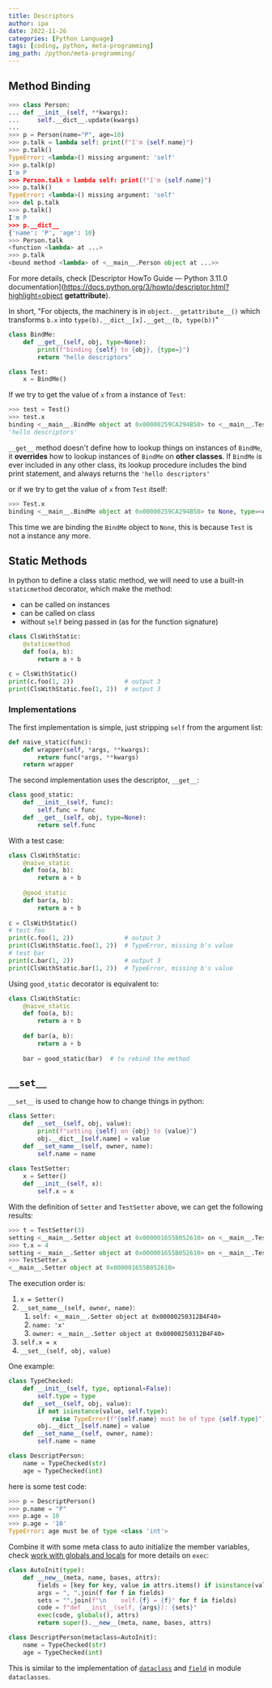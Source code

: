```yaml
---
title: Descriptors
author: ipa
date: 2022-11-26
categories: [Python Language]
tags: [coding, python, meta-programming]
img_path: /python/meta-programming/
---
```


## Method Binding

```python
>>> class Person:
... def __init__(self, **kwargs):
...     self.__dict__.update(kwargs)
...        
>>> p = Person(name="P", age=10)
>>> p.talk = lambda self: print(f"I'm {self.name}")
>>> p.talk()
TypeError: <lambda>() missing argument: 'self'
>>> p.talk(p)
I'm P
>>> Person.talk = lambda self: print(f"I'm {self.name}")
>>> p.talk()
TypeError: <lambda>() missing argument: 'self'
>>> del p.talk
>>> p.talk()
I'm P
>>> p.__dict__
{'name': 'P', 'age': 10}
>>> Person.talk
<function <lambda> at ...>
>>> p.talk
<bound method <lambda> of <__main__.Person object at ...>>
```

For more details, check [Descriptor HowTo Guide — Python 3.11.0 documentation](https://docs.python.org/3/howto/descriptor.html?highlight=object __getattribute__).

In short, "For objects, the machinery is in `object.__getattribute__()` which transforms `b.x` into `type(b).__dict__[x].__get__(b, type(b))`"

```python
class BindMe:
    def __get__(self, obj, type=None):
        print(f"binding {self} to {obj}, {type=}")
        return "hello descriptors"

class Test:
    x = BindMe()
```

If we try to get the value of `x` from a instance of `Test`:

```python
>>> test = Test()
>>> test.x
binding <__main__.BindMe object at 0x00000259CA294B50> to <__main__.Test object at 0x00000259CA2946D0>, type=<class '__main__.Test'>
'hello descriptors'
```

`__get__` method doesn't define how to lookup things on instances of `BindMe`, it **overrides** how to lookup instances of `BindMe` on **other classes**. If `BindMe` is ever included in any other class, its lookup procedure includes the bind print statement, and always returns the `'hello descriptors'` 

or if we try to get the value of `x` from `Test` itself:

```python
>>> Test.x
binding <__main__.BindMe object at 0x00000259CA294B50> to None, type=<class '__main__.Test'>
```

This time we are binding the `BindMe` object to `None`, this is because `Test` is not a instance any more.

## Static Methods

In python to define a class static method, we will need to use a built-in `staticmethod` decorator, which make the method:

- can be called on instances
- can be called on class
- without `self` being passed in (as for the function signature)

```python
class ClsWithStatic:
    @staticmethod
    def foo(a, b):
        return a + b

c = ClsWithStatic()
print(c.foo(1, 2))              # output 3
print(ClsWithStatic.foo(1, 2))  # output 3
```

### Implementations

The first implementation is simple, just stripping `self` from the argument list:

```python
def naive_static(func):
    def wrapper(self, *args, **kwargs):
        return func(*args, **kwargs)
    return wrapper
```

The second implementation uses the descriptor, `__get__`:

```python
class good_static:
    def __init__(self, func):
        self.func = func
    def __get__(self, obj, type=None):
        return self.func
```

With a test case:

```python
class ClsWithStatic:
    @naive_static
    def foo(a, b):
        return a + b
    
    @good_static
    def bar(a, b):
        return a + b
    
c = ClsWithStatic()
# test foo
print(c.foo(1, 2))              # output 3
print(ClsWithStatic.foo(1, 2))  # TypeError, missing b's value
# test bar
print(c.bar(1, 2))              # output 3
print(ClsWithStatic.bar(1, 2))  # TypeError, missing b's value
```

Using `good_static` decorator is equivalent to:

```python
class ClsWithStatic:
    @naive_static
    def foo(a, b):
        return a + b
    
    def bar(a, b):
        return a + b
    
    bar = good_static(bar)  # to rebind the method
```

## `__set__`

`__set__` is used to change how to change things in python:

```python
class Setter:
    def __set__(self, obj, value):
        print(f"setting {self} on {obj} to {value}")
        obj.__dict__[self.name] = value
    def __set_name__(self, owner, name):
        self.name = name
        
class TestSetter:
    x = Setter()
    def __init__(self, x):
        self.x = x
```

With the definition of `Setter` and `TestSetter` above, we can get the following results:

```python
>>> t = TestSetter(3)
setting <__main__.Setter object at 0x000001655B052610> on <__main__.TestSetter object at 0x000001655B079A30> to 3
>>> t.x = 4
setting <__main__.Setter object at 0x000001655B052610> on <__main__.TestSetter object at 0x000001655B079A30> to 4
>>> TestSetter.x
<__main__.Setter object at 0x000001655B052610>
```

The execution order is:

1. `x = Setter()`
2. `__set_name__(self, owner, name)`: 
   1. `self: <__main__.Setter object at 0x00000250312B4F40>`
   2. `name: 'x'`
   3. `owner: <__main__.Setter object at 0x00000250312B4F40>`
3. `self.x = x`
4. `__set__(self, obj, value)`

One example:

```python
class TypeChecked:
    def __init__(self, type, optional=False):
        self.type = type
    def __set__(self, obj, value):
        if not isinstance(value, self.type):
            raise TypeError(f"{self.name} must be of type {self.type}")
        obj.__dict__[self.name] = value
    def __set_name__(self, owner, name):
        self.name = name

class DescriptPerson:
    name = TypeChecked(str)
    age = TypeChecked(int)
```

here is some test code:

```python
>>> p = DescriptPerson()
>>> p.name = "P"
>>> p.age = 10
>>> p.age = '10'
TypeError: age must be of type <class 'int'>
```

Combine it with some meta class to auto initialize the member variables, check [work with globals and locals](../reflection/#work-with-globals-and-locals) for more details on `exec`:

```python
class AutoInit(type):
    def __new__(meta, name, bases, attrs):
        fields = [key for key, value in attrs.items() if isinstance(value, TypeChecked)]
        args = ", ".join(f for f in fields)
        sets = "".join(f"\n    self.{f} = {f}" for f in fields)
        code = f"def __init__(self, {args}): {sets}"
        exec(code, globals(), attrs)
        return super().__new__(meta, name, bases, attrs)

class DescriptPerson(metaclass=AutoInit):
    name = TypeChecked(str)
    age = TypeChecked(int)
```

This is similar to the implementation of [`dataclass`](https://docs.python.org/3/library/dataclasses.html#dataclasses.dataclass) and [`field`](https://docs.python.org/3/library/dataclasses.html#dataclasses.field) in module `dataclasses`.

